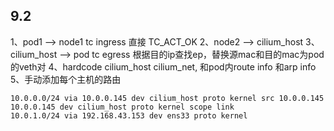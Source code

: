 ## 9.2
1、pod1 --> node1  tc ingress 直接 TC_ACT_OK
2、node2 --> cilium_host
3、cilium_host --> pod  tc egress 根据目的ip查找ep，替换源mac和目的mac为pod的veth对
4、hardcode cilium_host cilium_net, 和pod内route info 和arp info
5、手动添加每个主机的路由
```
10.0.0.0/24 via 10.0.0.145 dev cilium_host proto kernel src 10.0.0.145 
10.0.0.145 dev cilium_host proto kernel scope link 
10.0.1.0/24 via 192.168.43.153 dev ens33 proto kernel 
```
